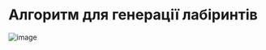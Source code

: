 # Алгоритм для генерації лабіринтів
![image](https://github.com/Konstantion/MazeGenerator/assets/91129547/cc1ee712-646f-453a-a67e-f742ee15b164)
